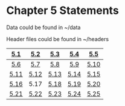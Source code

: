 # Chapter 5 Statements

Data could be found in ~/data

Header files could be found in ~/headers

|  [5.1](./5-1.md)  |  [5.2](./5-2.md)  |  [5.3](./5-3.md)  |  [5.4](./5-4.md)  |  [5.5](./5-5.md)  |
| :---------------: | :---------------: | :---------------: | :---------------: | :---------------: |
|  [5.6](./5-6.md)  |  [5.7](./5-7.md)  |  [5.8](./5-8.md)  |  [5.9](./5-9.md)  | [5.10](./5-10.md) |
| [5.11](./5-11.md) | [5.12](./5-12.md) | [5.13](./5-13.md) | [5.14](./5-14.md) | [5.15](./5-15.md) |
| [5.16](./5-16.md) |       5.17        | [5.18](./5-18.md) | [5.19](./5-19.md) | [5.20](./5-20.md) |
| [5.21](./5-21.md) | [5.22](./5-22.md) | [5.23](./5-23.md) | [5.24](./5-24.md) | [5.25](./5-25.md) |

